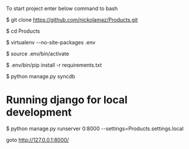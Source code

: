 To start project enter below command to bash

$ git clone https://github.com/nickolamaz/Products.git

$ cd Products

$ virtualenv --no-site-packages .env

$ source .env/bin/activate

$ .env/bin/pip install -r requirements.txt

$ python manage.py syncdb

# Running django for local development

$ python manage.py runserver 0:8000 --settings=Products.settings.local

goto http://127.0.0.1:8000/